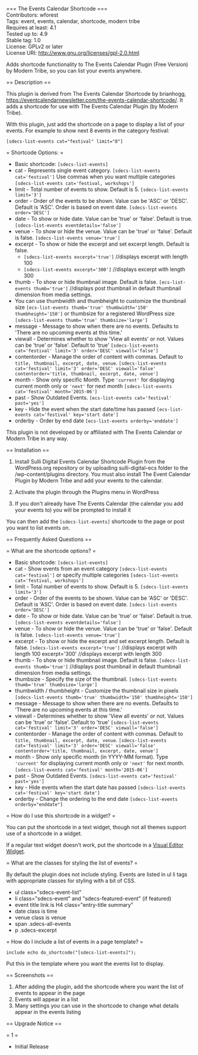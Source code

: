 === The Events Calendar Shortcode ===   
Contributors: wforest   
Tags: event, events, calendar, shortcode, modern tribe   
Requires at least: 4.1   
Tested up to: 4.9   
Stable tag: 1.0   
License: GPLv2 or later   
License URI: http://www.gnu.org/licenses/gpl-2.0.html

Adds shortcode functionality to The Events Calendar Plugin (Free Version) by Modern Tribe, so you can list your events anywhere.

== Description ==

This plugin is derived from The Events Calendar Shortcode by brianhogg, https://eventcalendarnewsletter.com/the-events-calendar-shortcode/. It adds a shortcode for use with The Events Calendar Plugin (by Modern Tribe).

With this plugin, just add the shortcode on a page to display a list of your events. For example to show next 8 events in the category festival:

`[sdecs-list-events cat="festival" limit="8"]`

= Shortcode Options: =
* Basic shortcode: `[sdecs-list-events]`
* cat - Represents single event category. `[sdecs-list-events cat='festival']`  Use commas when you want multiple categories `[sdecs-list-events cat='festival, workshops']`
* limit - Total number of events to show. Default is 5. `[sdecs-list-events limit='3']`
* order - Order of the events to be shown. Value can be 'ASC' or 'DESC'. Default is 'ASC'. Order is based on event date. `[sdecs-list-events order='DESC']`
* date - To show or hide date. Value can be 'true' or 'false'. Default is true. `[sdecs-list-events eventdetails='false']`
* venue - To show or hide the venue. Value can be 'true' or 'false'. Default is false. `[sdecs-list-events venue='true']`
* excerpt - To show or hide the excerpt and set excerpt length. Default is false. 
  * `[sdecs-list-events excerpt='true']` //displays excerpt with length 100
  * `[sdecs-list-events excerpt='300']` //displays excerpt with length 300
* thumb - To show or hide thumbnail image. Default is false. `[ecs-list-events thumb='true']` //displays post thumbnail in default thumbnail dimension from media settings.
* You can use thumbwidth and thumbheight to customize the thumbnail size `[ecs-list-events thumb='true' thumbwidth='150' thumbheight='150']` or thumbsize for a registered WordPress size `[sdecs-list-events thumb='true' thumbsize='large']`
* message - Message to show when there are no events. Defaults to 'There are no upcoming events at this time.'
* viewall - Determines whether to show 'View all events' or not. Values can be 'true' or 'false'. Default to 'true' `[sdecs-list-events cat='festival' limit='3' order='DESC' viewall='false']`
* contentorder - Manage the order of content with commas. Default to `title, thumbnail, excerpt, date, venue`. `[sdecs-list-events cat='festival' limit='3' order='DESC' viewall='false' contentorder='title, thumbnail, excerpt, date, venue']`
* month - Show only specific Month. Type `'current'` for displaying current month only or `'next'` for next month `[sdecs-list-events cat='festival' month='2015-06']`
* past - Show Outdated Events. `[ecs-list-events cat='festival' past='yes']`
* key - Hide the event when the start date/time has passed `[ecs-list-events cat='festival' key='start date']`
* orderby - Order by end date `[ecs-list-events orderby='enddate']`


This plugin is not developed by or affiliated with The Events Calendar or Modern Tribe in any way.

== Installation ==

1. Install Sulli Digital Events Calendar Shortcode Plugin from the WordPress.org repository or by uploading sulli-digital-ecs folder to the /wp-content/plugins directory. You must also install The Event Calendar Plugin by Modern Tribe and add your events to the calendar.

2. Activate the plugin through the Plugins menu in WordPress

3. If you don't already have The Events Calendar (the calendar you add your events to) you will be prompted to install it

You can then add the `[sdecs-list-events]` shortcode to the page or post you want to list events on.


== Frequently Asked Questions ==

= What are the shortcode options? =

* Basic shortcode: `[sdecs-list-events]`
* cat - Show events from an event category `[sdecs-list-events cat='festival']` or specify multiple categories `[sdecs-list-events cat='festival, workshops']`
* limit - Total number of events to show. Default is 5. `[sdecs-list-events limit='3']`
* order - Order of the events to be shown. Value can be 'ASC' or 'DESC'. Default is 'ASC'. Order is based on event date. `[sdecs-list-events order='DESC']`
* date - To show or hide date. Value can be 'true' or 'false'. Default is true. `[sdecs-list-events eventdetails='false']`
* venue - To show or hide the venue. Value can be 'true' or 'false'. Default is false. `[sdecs-list-events venue='true']`
* excerpt - To show or hide the excerpt and set excerpt length. Default is false. `[sdecs-list-events excerpt='true']` //displays excerpt with length 100
 excerpt='300' //displays excerpt with length 300
* thumb - To show or hide thumbnail image. Default is false. `[sdecs-list-events thumb='true']` //displays post thumbnail in default thumbnail dimension from media settings.
* thumbsize - Specify the size of the thumbnail. `[sdecs-list-events thumb='true' thumbsize='large']`
* thumbwidth / thumbheight - Customize the thumbnail size in pixels `[sdecs-list-events thumb='true' thumbwidth='150' thumbheight='150']`
* message - Message to show when there are no events. Defaults to 'There are no upcoming events at this time.'
* viewall - Determines whether to show 'View all events' or not. Values can be 'true' or 'false'. Default to 'true' `[sdecs-list-events cat='festival' limit='3' order='DESC' viewall='false']`
* contentorder - Manage the order of content with commas. Default to `title, thumbnail, excerpt, date, venue`. `[sdecs-list-events cat='festival' limit='3' order='DESC' viewall='false' contentorder='title, thumbnail, excerpt, date, venue']`
* month - Show only specific month (in YYYY-MM format). Type `'current'` for displaying current month only or `'next'` for next month. `[sdecs-list-events cat='festival' month='2015-06']`
* past - Show Outdated Events. `[sdecs-list-events cat='festival' past='yes']`
* key - Hide events when the start date has passed `[sdecs-list-events cat='festival' key='start date']`
* orderby - Change the ordering to the end date `[sdecs-list-events orderby="enddate"]`

= How do I use this shortcode in a widget? =

You can put the shortcode in a text widget, though not all themes support use of a shortcode in a widget.

If a regular text widget doesn't work, put the shortcode in a <a href="https://wordpress.org/plugins/black-studio-tinymce-widget/">Visual Editor Widget</a>.

= What are the classes for styling the list of events? =

By default the plugin does not include styling. Events are listed in ul li tags with appropriate classes for styling with a bit of CSS.

* ul class="sdecs-event-list"
* li class="sdecs-event" and "sdecs-featured-event" (if featured)
* event title link is H4 class="entry-title summary"
* date class is time
* venue class is venue
* span .sdecs-all-events
* p .sdecs-excerpt

= How do I include a list of events in a page template? =

`include echo do_shortcode("[sdecs-list-events]");`

Put this in the template where you want the events list to display.

== Screenshots ==

1. After adding the plugin, add the shortcode where you want the list of events to appear in the page
2. Events will appear in a list
3. Many settings you can use in the shortcode to change what details appear in the events listing

== Upgrade Notice ==

= 1 =
* Initial Release
